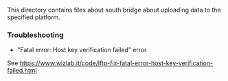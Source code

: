 This directory contains files about south bridge about uploading data to the specified platform.

### Troubleshooting

- "Fatal error: Host key verification failed" error

See https://www.wizlab.it/code/lftp-fix-fatal-error-host-key-verification-failed.html
